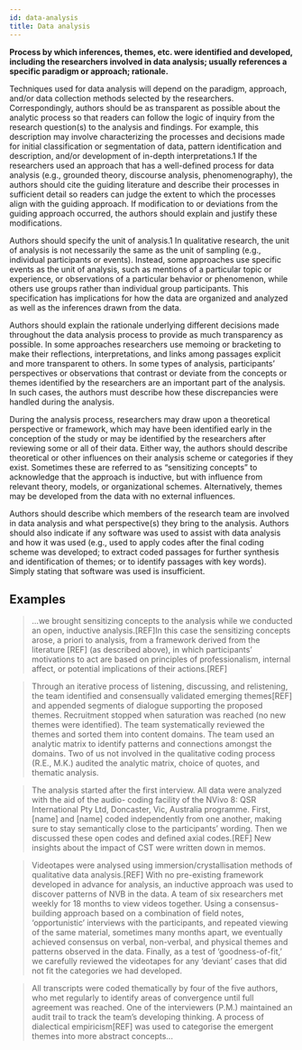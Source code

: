 ```yaml
---
id: data-analysis
title: Data analysis
---
```

**Process by which inferences, themes, etc. were identified and developed, including the researchers involved in data analysis; usually references a specific paradigm or approach; rationale.**

Techniques used for data analysis will depend on the paradigm, approach, and/or data collection methods selected by the researchers. Correspondingly, authors should be as transparent as possible about the analytic process so that readers can follow the logic of inquiry from the research question(s) to the analysis and findings. For example, this description may involve characterizing the processes and decisions made for initial classification or segmentation of data, pattern identification and description, and/or development of in-depth interpretations.1 If the researchers used an approach that has a well-defined process for data analysis (e.g., grounded theory, discourse analysis, phenomenography), the authors should cite the guiding literature and describe their processes in sufficient detail so readers can judge the extent to which the processes align with the guiding approach. If modification to or deviations from the guiding approach occurred, the authors should explain and justify these modifications.

Authors should specify the unit of analysis.1 In qualitative research, the unit of analysis is not necessarily the same as the unit of sampling (e.g., individual participants or events). Instead, some approaches use specific events as the unit of analysis, such as mentions of a particular topic or experience, or observations of a particular behavior or phenomenon, while others use groups rather than individual group participants. This specification has implications for how the data are organized and analyzed as well as the inferences drawn from the data.

Authors should explain the rationale underlying different decisions made throughout the data analysis process to provide as much transparency as possible. In some approaches researchers use memoing or bracketing to make their reflections, interpretations, and links among passages explicit and more transparent to others. In some types of analysis, participants’ perspectives or observations that contrast or deviate from the concepts or themes identified by the researchers are an important part of the analysis. In such cases, the authors must describe how these discrepancies were handled during the analysis.

During the analysis process, researchers may draw upon a theoretical perspective or framework, which may have been identified early in the conception of the study or may be identified by the researchers after reviewing some or all of their data. Either way, the authors should describe theoretical or other influences on their analysis scheme or categories if they exist. Sometimes these are referred to as “sensitizing concepts” to acknowledge that the approach is inductive, but with influence from relevant theory, models, or organizational schemes. Alternatively, themes may be developed from the data with no external influences.

Authors should describe which members of the research team are involved in data analysis and what perspective(s) they bring to the analysis. Authors should also indicate if any software was used to assist with data analysis and how it was used (e.g., used to apply codes after the final coding scheme was developed; to extract coded passages for further synthesis and identification of themes; or to identify passages with key words). Simply stating that software was used is insufficient.

## Examples

>...we brought sensitizing concepts to the analysis while we conducted an open, inductive analysis.[REF]In this case the sensitizing concepts arose, a priori to analysis, from a framework derived from the literature [REF] (as described above), in which participants’ motivations to act are based on principles of professionalism, internal affect, or potential implications of their actions.[REF]

> Through an iterative process of listening, discussing, and relistening, the team identified and consensually validated emerging themes[REF] and appended segments of dialogue supporting the proposed themes. Recruitment stopped when saturation was reached (no new themes were identified). The team systematically reviewed the themes and sorted them into content domains. The team used an analytic matrix to identify patterns and connections amongst the domains. Two of us not involved in the qualitative coding process (R.E., M.K.) audited the analytic matrix, choice of quotes, and thematic analysis.

> The analysis started after the first interview. All data were analyzed with the aid of the audio- coding facility of the NVivo 8: QSR International Pty Ltd, Doncaster, Vic, Australia programme. First, [name] and [name] coded independently from one another, making sure to stay semantically close to the participants’ wording. Then we discussed these open codes and defined axial codes.[REF] New insights about the impact of CST were written down in memos.

> Videotapes were analysed using immersion/crystallisation methods of qualitative data analysis.[REF] With no pre-existing framework developed in advance for analysis, an inductive approach was used to discover patterns of NVB in the data. A team of six researchers met weekly for 18 months to view videos together. Using a consensus-building approach based on a combination of field notes, ‘opportunistic’ interviews with the participants, and repeated viewing of the same material, sometimes many months apart, we eventually achieved consensus on verbal, non-verbal, and physical themes and patterns observed in the data. Finally, as a test of ‘goodness-of-fit,’ we carefully reviewed the videotapes for any ‘deviant’ cases that did not fit the categories we had developed.

> All transcripts were coded thematically by four of the five authors, who met regularly to identify areas of convergence until full agreement was reached. One of the interviewers (P.M.) maintained an audit trail to track the team’s developing thinking. A process of dialectical empiricism[REF] was used to categorise the emergent themes into more abstract concepts...
